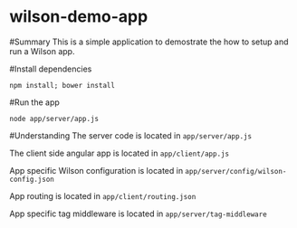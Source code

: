 wilson-demo-app
======

#Summary
This is a simple application to demostrate the how to setup and run a Wilson app.

#Install dependencies
```
npm install; bower install
```

#Run the app
```
node app/server/app.js
```

#Understanding
The server code is located in `app/server/app.js`

The client side angular app is located in `app/client/app.js`

App specific Wilson configuration is located in `app/server/config/wilson-config.json`

App routing is located in `app/client/routing.json`

App specific tag middleware is located in `app/server/tag-middleware`